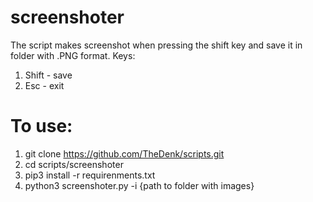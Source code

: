 # screenshoter
The script makes screenshot when pressing the shift key and save it in folder with .PNG format.
Keys:
1. Shift - save
2. Esc - exit

# To use:
1. git clone https://github.com/TheDenk/scripts.git
2. cd scripts/screenshoter
3. pip3 install -r requirenments.txt
4. python3 screenshoter.py -i {path to folder with images}
